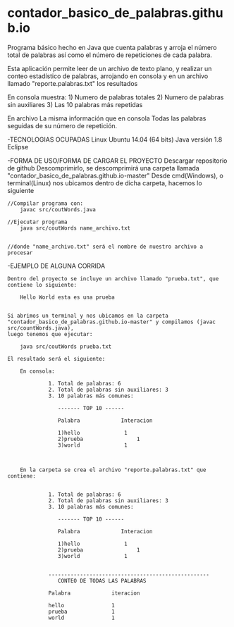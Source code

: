 # contador_basico_de_palabras.github.io
Programa básico hecho en Java que cuenta palabras y arroja el número total de palabras así como el número de repeticiones de cada palabra.

Esta aplicación permite leer de un archivo de texto plano, y realizar un conteo estadístico de palabras,
arrojando en consola y en un archivo llamado "reporte.palabras.txt" los resultados

En consola muestra:
	1) Numero de palabras totales
	2) Numero de palabras sin auxiliares
	3) Las 10 palabras más repetidas

En archivo
	La misma información que en consola
	Todas las palabras seguidas de su número de repetición.	



-TECNOLOGIAS OCUPADAS
	Linux Ubuntu 14.04 (64 bits)
	Java versión 1.8
	Eclipse

-FORMA DE USO/FORMA DE CARGAR EL PROYECTO
	Descargar repositorio de github
	Descomprimirlo, se descomprimirá una carpeta llamada "contador_basico_de_palabras.github.io-master"
	Desde cmd(Windows), o terminal(Linux) nos ubicamos dentro de dicha carpeta, hacemos lo siguiente

	//Compilar programa con:
		javac src/coutWords.java
	
	//Ejecutar programa
		java src/coutWords name_archivo.txt


	//donde "name_archivo.txt" será el nombre de nuestro archivo a procesar


-EJEMPLO DE ALGUNA CORRIDA
	
	Dentro del proyecto se incluye un archivo llamado "prueba.txt", que
	contiene lo siguiente:
		
		Hello World esta es una prueba
	

	Si abrimos un terminal y nos ubicamos en la carpeta "contador_basico_de_palabras.github.io-master" y compilamos (javac src/countWords.java),
	luego tenemos que ejecutar:
	
		java src/coutWords prueba.txt
	
	El resultado será el siguiente:

		En consola:

				 1. Total de palabras: 6
				 2. Total de palabras sin auxiliares: 3
				 3. 10 palabras más comunes: 

					------- TOP 10 ------

					Palabra				Interacion

					1)hello				 1
					2)prueba				 1
					3)world				 1



		En la carpeta se crea el archivo "reporte.palabras.txt" que contiene:
			
		
				 1. Total de palabras: 6
				 2. Total de palabras sin auxiliares: 3
				 3. 10 palabras más comunes: 

					------- TOP 10 ------

					Palabra				Interacion

					1)hello				 1
					2)prueba				 1
					3)world				 1


				 ---------------------------------------------------
					CONTEO DE TODAS LAS PALABRAS

				 Palabra			 iteracion

				 hello				 1
				 prueba				 1
				 world				 1
				

	
		

	

	









